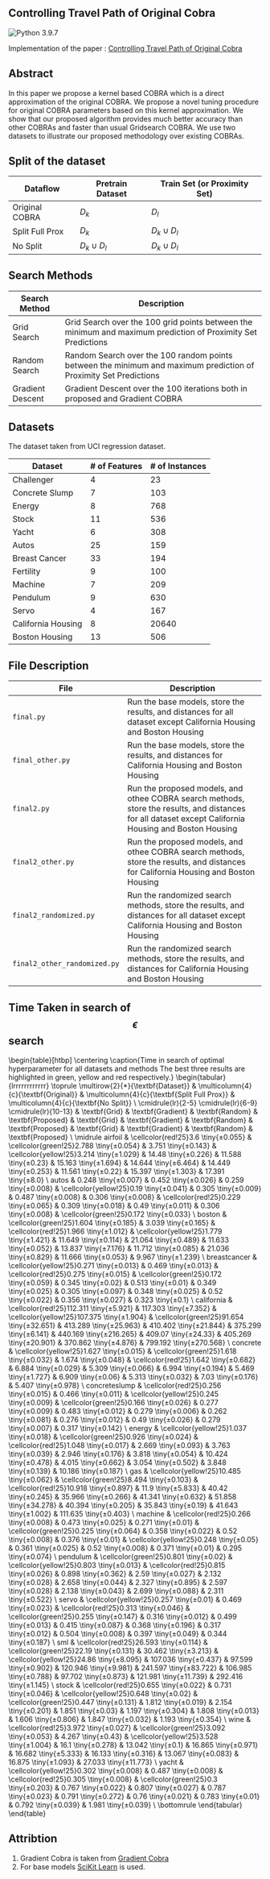 
## Controlling Travel Path of Original Cobra


![Python 3.9.7](https://img.shields.io/badge/python-3.9.7-blue.svg)


Implementation of the paper : [Controlling Travel Path of Original Cobra](https://arxiv.org/abs/2210.10655)

## Abstract

In this paper we propose a kernel based COBRA which is a direct approximation of the original COBRA. We propose a novel tuning procedure for original COBRA parameters based on this kernel approximation. We show that our proposed algorithm provides much better accuracy than other COBRAs and faster than usual Gridsearch COBRA. We use two datasets to illustrate our proposed methodology over existing COBRAs.

## Split of the dataset

| Dataflow | Pretrain Dataset | Train Set (or Proximity Set) |
| --- | --- | --- |
| Original COBRA | $D_{k}$ | $D_{l}$ |
| Split Full Prox | $D_{k}$ | $D_{k} \cup D_{l}$ |
| No Split | $D_{k} \cup D_{l}$ | $D_{k} \cup D_{l}$ |


## Search Methods 

| Search Method | Description |
| --- | --- |
| Grid Search | Grid Search over the 100 grid points between the minimum and maximum prediction of Proximity Set Predictions |
| Random Search | Random Search over the 100 random points between the minimum and maximum prediction of Proximity Set Predictions |
| Gradient Descent | Gradient Descent over the 100 iterations both in proposed and Gradient COBRA |

## Datasets

The dataset taken from UCI regression dataset.


| Dataset | # of Features | # of Instances |
| --- | --- | --- |
| Challenger | 4 | 23 |
| Concrete Slump | 7 | 103 |
| Energy | 8 | 768 |
| Stock | 11 | 536 |
| Yacht | 6 | 308 |
| Autos | 25 | 159 |
| Breast Cancer | 33 | 194 |
| Fertility | 9 | 100 |
| Machine | 7 | 209 |
| Pendulum | 9 | 630 |
| Servo | 4 | 167 |
| California Housing | 8 | 20640 |
| Boston Housing | 13 | 506 |


## File Description

| File | Description |
| --- | --- |
| `final.py` | Run the base models, store the results, and distances for all dataset except California Housing and Boston Housing |
| `final_other.py` | Run the base models, store the results, and distances for California Housing and Boston Housing |
| `final2.py` | Run the proposed models, and othee COBRA search methods, store the results, and distances for all dataset except California Housing and Boston Housing |
| `final2_other.py` | Run the proposed models, and othee COBRA search methods, store the results, and distances for California Housing and Boston Housing |
| `final2_randomized.py` | Run the randomized search methods, store the results, and distances for all dataset except California Housing and Boston Housing |
| `final2_other_randomized.py` | Run the randomized search methods, store the results, and distances for California Housing and Boston Housing |

## Time Taken in search of $$\epsilon$$ search

\begin{table}[htbp]
\centering
\caption{Time in search of optimal hyperparameter for all datasets and methods The best three results are highlighted in green, yellow and red respectively.}
\begin{tabular}{lrrrrrrrrrrrr}
  \toprule
  \multirow{2}{*}{\textbf{Dataset}} & \multicolumn{4}{c}{\textbf{Original}} & \multicolumn{4}{c}{\textbf{Split Full Prox}} & \multicolumn{4}{c}{\textbf{No Split}} \\
  \cmidrule(lr){2-5} \cmidrule(lr){6-9} \cmidrule(lr){10-13}
  & \textbf{Grid} & \textbf{Gradient} & \textbf{Random} & \textbf{Proposed} & \textbf{Grid} & \textbf{Gradient} & \textbf{Random} & \textbf{Proposed} & \textbf{Grid} & \textbf{Gradient} & \textbf{Random} & \textbf{Proposed} \\
\midrule
airfoil       &        \cellcolor{red!25}3.6 \tiny{$\pm$0.055} &   \cellcolor{green!25}2.788 \tiny{$\pm$0.054} &                         3.751 \tiny{$\pm$0.143} &   \cellcolor{yellow!25}3.214 \tiny{$\pm$1.029} &     14.48 \tiny{$\pm$0.226} &     11.588 \tiny{$\pm$0.23} &   15.163 \tiny{$\pm$1.694} &                     14.644 \tiny{$\pm$6.464} &   14.449 \tiny{$\pm$0.253} &     11.561 \tiny{$\pm$0.22} &    15.397 \tiny{$\pm$1.303} &                       17.391 \tiny{$\pm$8.0} \\
autos         &                        0.248 \tiny{$\pm$0.007} &                       0.452 \tiny{$\pm$0.026} &                         0.259 \tiny{$\pm$0.008} &    \cellcolor{yellow!25}0.19 \tiny{$\pm$0.041} &     0.305 \tiny{$\pm$0.009} &     0.487 \tiny{$\pm$0.008} &    0.306 \tiny{$\pm$0.008} &    \cellcolor{red!25}0.229 \tiny{$\pm$0.065} &    0.309 \tiny{$\pm$0.018} &      0.49 \tiny{$\pm$0.011} &     0.306 \tiny{$\pm$0.008} &  \cellcolor{green!25}0.172 \tiny{$\pm$0.033} \\
boston        &    \cellcolor{green!25}1.604 \tiny{$\pm$0.185} &                       3.039 \tiny{$\pm$0.165} &       \cellcolor{red!25}1.966 \tiny{$\pm$1.012} &   \cellcolor{yellow!25}1.779 \tiny{$\pm$1.421} &    11.649 \tiny{$\pm$0.114} &    21.064 \tiny{$\pm$0.489} &   11.633 \tiny{$\pm$0.052} &                     13.837 \tiny{$\pm$7.176} &   11.712 \tiny{$\pm$0.085} &    21.036 \tiny{$\pm$0.829} &    11.666 \tiny{$\pm$0.053} &                      9.967 \tiny{$\pm$1.239} \\
breastcancer  &   \cellcolor{yellow!25}0.271 \tiny{$\pm$0.013} &                       0.469 \tiny{$\pm$0.013} &       \cellcolor{red!25}0.275 \tiny{$\pm$0.015} &    \cellcolor{green!25}0.172 \tiny{$\pm$0.059} &      0.345 \tiny{$\pm$0.02} &      0.513 \tiny{$\pm$0.01} &    0.349 \tiny{$\pm$0.025} &                      0.305 \tiny{$\pm$0.097} &    0.348 \tiny{$\pm$0.025} &      0.52 \tiny{$\pm$0.022} &     0.356 \tiny{$\pm$0.027} &                        0.323 \tiny{$\pm$0.1} \\
california    &    \cellcolor{red!25}112.311 \tiny{$\pm$5.921} &                     117.303 \tiny{$\pm$7.352} &  \cellcolor{yellow!25}107.375 \tiny{$\pm$1.904} &  \cellcolor{green!25}91.654 \tiny{$\pm$32.651} &  413.289 \tiny{$\pm$25.963} &  410.402 \tiny{$\pm$21.844} &  375.299 \tiny{$\pm$6.141} &                  440.169 \tiny{$\pm$216.265} &   409.07 \tiny{$\pm$24.33} &  405.269 \tiny{$\pm$20.901} &   370.862 \tiny{$\pm$4.876} &                  799.192 \tiny{$\pm$270.568} \\
concrete      &   \cellcolor{yellow!25}1.627 \tiny{$\pm$0.015} &   \cellcolor{green!25}1.618 \tiny{$\pm$0.032} &                         1.674 \tiny{$\pm$0.048} &      \cellcolor{red!25}1.642 \tiny{$\pm$0.682} &     6.884 \tiny{$\pm$0.029} &     5.309 \tiny{$\pm$0.066} &    6.994 \tiny{$\pm$0.194} &                      5.469 \tiny{$\pm$1.727} &     6.909 \tiny{$\pm$0.06} &     5.313 \tiny{$\pm$0.032} &      7.03 \tiny{$\pm$0.176} &                      5.407 \tiny{$\pm$0.978} \\
concreteslump &      \cellcolor{red!25}0.256 \tiny{$\pm$0.015} &                       0.466 \tiny{$\pm$0.011} &    \cellcolor{yellow!25}0.245 \tiny{$\pm$0.009} &    \cellcolor{green!25}0.166 \tiny{$\pm$0.026} &     0.277 \tiny{$\pm$0.009} &     0.483 \tiny{$\pm$0.012} &    0.279 \tiny{$\pm$0.006} &                      0.262 \tiny{$\pm$0.081} &    0.276 \tiny{$\pm$0.012} &      0.49 \tiny{$\pm$0.026} &     0.279 \tiny{$\pm$0.007} &                      0.317 \tiny{$\pm$0.142} \\
energy        &   \cellcolor{yellow!25}1.037 \tiny{$\pm$0.018} &   \cellcolor{green!25}0.926 \tiny{$\pm$0.024} &       \cellcolor{red!25}1.048 \tiny{$\pm$0.017} &                        2.669 \tiny{$\pm$0.093} &     3.763 \tiny{$\pm$0.039} &     2.946 \tiny{$\pm$0.176} &    3.818 \tiny{$\pm$0.054} &                     10.424 \tiny{$\pm$0.478} &    4.015 \tiny{$\pm$0.662} &     3.054 \tiny{$\pm$0.502} &     3.848 \tiny{$\pm$0.139} &                     10.186 \tiny{$\pm$0.187} \\
gas           &  \cellcolor{yellow!25}10.485 \tiny{$\pm$0.062} &   \cellcolor{green!25}8.494 \tiny{$\pm$0.103} &      \cellcolor{red!25}10.918 \tiny{$\pm$0.897} &                         11.9 \tiny{$\pm$5.833} &     40.42 \tiny{$\pm$0.245} &    35.966 \tiny{$\pm$0.266} &   41.341 \tiny{$\pm$0.632} &                    51.858 \tiny{$\pm$34.278} &   40.394 \tiny{$\pm$0.205} &     35.843 \tiny{$\pm$0.19} &    41.643 \tiny{$\pm$1.002} &                    111.635 \tiny{$\pm$0.403} \\
machine       &      \cellcolor{red!25}0.266 \tiny{$\pm$0.008} &                       0.473 \tiny{$\pm$0.025} &                          0.271 \tiny{$\pm$0.01} &    \cellcolor{green!25}0.225 \tiny{$\pm$0.064} &     0.358 \tiny{$\pm$0.022} &      0.52 \tiny{$\pm$0.008} &     0.376 \tiny{$\pm$0.01} &  \cellcolor{yellow!25}0.248 \tiny{$\pm$0.05} &    0.361 \tiny{$\pm$0.025} &      0.52 \tiny{$\pm$0.008} &      0.371 \tiny{$\pm$0.01} &                      0.295 \tiny{$\pm$0.074} \\
pendulum      &     \cellcolor{green!25}0.801 \tiny{$\pm$0.02} &  \cellcolor{yellow!25}0.803 \tiny{$\pm$0.013} &       \cellcolor{red!25}0.815 \tiny{$\pm$0.026} &                        0.898 \tiny{$\pm$0.362} &      2.59 \tiny{$\pm$0.027} &     2.132 \tiny{$\pm$0.028} &    2.658 \tiny{$\pm$0.044} &                      2.327 \tiny{$\pm$0.895} &    2.597 \tiny{$\pm$0.028} &     2.138 \tiny{$\pm$0.043} &     2.699 \tiny{$\pm$0.088} &                      2.311 \tiny{$\pm$0.522} \\
servo         &    \cellcolor{yellow!25}0.257 \tiny{$\pm$0.01} &                       0.469 \tiny{$\pm$0.023} &       \cellcolor{red!25}0.313 \tiny{$\pm$0.046} &    \cellcolor{green!25}0.255 \tiny{$\pm$0.147} &     0.316 \tiny{$\pm$0.012} &     0.499 \tiny{$\pm$0.013} &    0.415 \tiny{$\pm$0.087} &                      0.368 \tiny{$\pm$0.196} &    0.317 \tiny{$\pm$0.012} &     0.504 \tiny{$\pm$0.008} &     0.397 \tiny{$\pm$0.049} &                      0.344 \tiny{$\pm$0.187} \\
sml           &     \cellcolor{red!25}26.593 \tiny{$\pm$0.114} &   \cellcolor{green!25}22.19 \tiny{$\pm$0.131} &                        30.462 \tiny{$\pm$3.213} &   \cellcolor{yellow!25}24.86 \tiny{$\pm$8.095} &   107.036 \tiny{$\pm$0.437} &    97.599 \tiny{$\pm$0.902} &  120.946 \tiny{$\pm$9.981} &                   241.597 \tiny{$\pm$83.722} &  106.985 \tiny{$\pm$0.788} &    97.702 \tiny{$\pm$0.873} &  121.981 \tiny{$\pm$11.739} &                    292.416 \tiny{$\pm$1.145} \\
stock         &      \cellcolor{red!25}0.655 \tiny{$\pm$0.022} &                       0.731 \tiny{$\pm$0.046} &     \cellcolor{yellow!25}0.648 \tiny{$\pm$0.02} &    \cellcolor{green!25}0.447 \tiny{$\pm$0.131} &     1.812 \tiny{$\pm$0.019} &     2.154 \tiny{$\pm$0.201} &     1.851 \tiny{$\pm$0.03} &                      1.197 \tiny{$\pm$0.304} &    1.808 \tiny{$\pm$0.013} &     1.606 \tiny{$\pm$0.806} &     1.847 \tiny{$\pm$0.032} &                      1.193 \tiny{$\pm$0.354} \\
wine          &      \cellcolor{red!25}3.972 \tiny{$\pm$0.027} &   \cellcolor{green!25}3.092 \tiny{$\pm$0.053} &                          4.267 \tiny{$\pm$0.43} &   \cellcolor{yellow!25}3.528 \tiny{$\pm$1.004} &      16.1 \tiny{$\pm$0.278} &      13.042 \tiny{$\pm$0.1} &   16.865 \tiny{$\pm$0.971} &                     16.682 \tiny{$\pm$5.333} &   16.133 \tiny{$\pm$0.316} &    13.067 \tiny{$\pm$0.083} &    16.875 \tiny{$\pm$1.093} &                    27.033 \tiny{$\pm$11.773} \\
yacht         &   \cellcolor{yellow!25}0.302 \tiny{$\pm$0.008} &                       0.487 \tiny{$\pm$0.008} &       \cellcolor{red!25}0.305 \tiny{$\pm$0.008} &      \cellcolor{green!25}0.3 \tiny{$\pm$0.203} &     0.767 \tiny{$\pm$0.022} &     0.807 \tiny{$\pm$0.027} &    0.787 \tiny{$\pm$0.023} &                      0.791 \tiny{$\pm$0.272} &     0.76 \tiny{$\pm$0.021} &      0.783 \tiny{$\pm$0.01} &     0.792 \tiny{$\pm$0.039} &                      1.981 \tiny{$\pm$0.039} \\
\bottomrule
\end{tabular}
\end{table}

## Attribtion

1. Gradient Cobra is taken from [Gradient Cobra](https://github.com/hassothea/gradientcobra)
2. For base models [SciKit Learn](https://scikit-learn.org/stable/index.html) is used.